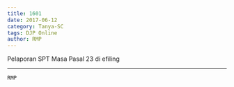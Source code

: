 ```yaml
---
title: 1601
date: 2017-06-12
category: Tanya-SC
tags: DJP Online
author: RMP
---
```


Pelaporan SPT Masa Pasal 23 di efiling

---



`RMP`
